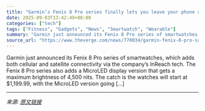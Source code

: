 ```yaml
---
title: "Garmin’s Fenix 8 Pro series finally lets you leave your phone at home — sort of"
date: 2025-09-03T13:42:49+08:00
categories: ["tech"]
tags: ["Fitness", "Gadgets", "News", "Smartwatch", "Wearable"]
summary: "Garmin just announced its Fenix 8 Pro series of smartwatches, which adds both cellular and satellite connectivity via the company’s InReach tech. The Fenix 8 Pro series also adds a MicroLED display ve"
source_url: "https://www.theverge.com/news/770034/garmin-fenix-8-pro-satellite-lte-microled-price"
---
```


Garmin just announced its Fenix 8 Pro series of smartwatches, which adds both cellular and satellite connectivity via the company’s InReach tech. The Fenix 8 Pro series also adds a MicroLED display version that gets a maximum brightness of 4,500 nits. The catch is the watches will start at $1,199.99, with the MicroLED version going [&#8230;]

---

*来源: [原文链接](https://www.theverge.com/news/770034/garmin-fenix-8-pro-satellite-lte-microled-price)*
